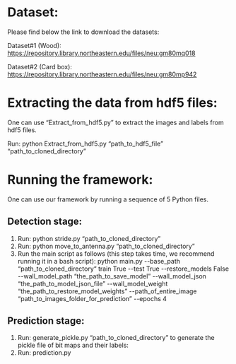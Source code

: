 # Dataset:
Please find below the link to download the datasets: 

Dataset#1 (Wood): https://repository.library.northeastern.edu/files/neu:gm80mq018

Dataset#2 (Card box): https://repository.library.northeastern.edu/files/neu:gm80mp942


# Extracting the data from hdf5 files:

One can use “Extract_from_hdf5.py” to extract the images and labels from hdf5 files.

Run: python Extract_from_hdf5.py “path_to_hdf5_file”  “path_to_cloned_directory”



# Running the framework: 
One can use our framework by running a sequence of 5 Python files.

## Detection stage:

1. Run: python stride.py “path_to_cloned_directory”
2. Run: python move_to_antenna.py “path_to_cloned_directory”
3. Run the main script as follows (this step takes time, we recommend running it in a bash script): python main.py --base_path “path_to_cloned_directory“ train True --test True  --restore_models False --wall_model_path “the_path_to_save_model” --wall_model_json “the_path_to_model_json_file” --wall_model_weight “the_path_to_restore_model_weights” --path_of_entire_image “path_to_images_folder_for_prediction” --epochs 4

## Prediction stage:

1. Run: generate_pickle.py  “path_to_cloned_directory” to generate the pickle file of bit maps and their labels:
2. Run: prediction.py
